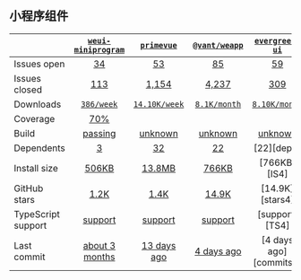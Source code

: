## 小程序组件
|   | [`weui-miniprogram`][b0] | [`primevue`][r0] | [`@vant/weapp`][n0] | [`evergreen-ui`][a0] |
|---|:---:|:---:|:----:|:----:|
| Issues open           | [34][IO1] | [53][IO2] | [85][IO3] | [59][IO4] |
| Issues closed         | [113][IC1] | [1,154][IC2] | [4,237][IC3] | [309][IC4] |
| Downloads             | [`386/week`][DL1] | [`14.10K/week`][DL2] | [`8.1K/month`][DL3] | [`8.10K/month`][DL4] |
| Coverage             | [70%][cover1] |  |  |  |
| Build                 | [passing][bd1] | [unknown][bd2] | [unknown][bd3] | [unknown][bd4] |
| Dependents            | [3][dep1] | [32][dep2] | [22][dep3] | [22][dep4] |
| Install size          | [506KB][IS1] | [13.8MB][IS2] | [766KB][IS3] | [766KB][IS4] |
| GitHub stars          | [1.2K][stars1] | [1.4K][stars2] | [14.9K][stars3] | [14.9K][stars4] |
| TypeScript support    | [support][TS1] | [support][TS2] | [support][TS3] | [support][TS4] |
| Last commit           | [about 3 months][commits1] | [13 days ago][commits2] | [4 days ago][commits3] | [4 days ago][commits4] |

[b0]: https://github.com/wechat-miniprogram/weui-miniprogram
[r0]: https://github.com/primefaces/primevue
[n0]: https://github.com/youzan/vant-weapp
[a0]: https://github.com/segmentio/evergreen

[IO1]: https://github.com/wechat-miniprogram/weui-miniprogram/issues
[IO2]: https://github.com/primefaces/primevue/issues
[IO3]: https://github.com/youzan/vant-weapp/issues
[IO4]: https://github.com/segmentio/evergreen/issues
[IC1]: https://github.com/wechat-miniprogram/weui-miniprogram/issues
[IC2]: https://github.com/primefaces/primevue/issues
[IC3]: https://github.com/youzan/vant-weapp/issues
[IC4]: https://github.com/segmentio/evergreen/issues

[DL1]: https://www.npmjs.com/package/weui-miniprogram
[DL2]: https://www.npmjs.com/package/primevue
[DL3]: https://www.npmjs.com/package/@vant/weapp
[DL4]: https://www.npmjs.com/package/evergreen-ui

[cover1]: https://www.npmjs.com/package/weui-miniprogram

[bd1]: https://travis-ci.org/github/wechat-miniprogram/weui-miniprogram
[bd2]: https://travis-ci.org/github/primefaces/primevue
[bd3]: https://travis-ci.org/github/youzan/vant-weapp
[bd4]: https://travis-ci.org/github/segmentio/evergreen

[bug1]: https://github.com/react-grid-layout/react-grid-layout/issues
[bug2]: https://github.com/angular/flex-layout/issues?page=1&q=is%3Aissue+is%3Aopen
[bug3]: https://github.com/jbaysolutions/vue-grid-layout/issues

[dep1]: https://www.npmjs.com/package/weui-miniprogram
[dep2]: https://www.npmjs.com/package/primevue
[dep3]: https://www.npmjs.com/package/@vant/weapp

[IS1]: https://packagephobia.com/result?p=weui-miniprogram
[IS2]: https://packagephobia.com/result?p=primevue
[IS3]: https://packagephobia.com/result?p=%40vant%2Fweapp

[stars1]: https://github.com/wechat-miniprogram/weui-miniprogram/stargazers
[stars2]: https://github.com/primefaces/primevue/stargazers
[stars3]: https://github.com/youzan/vant-weapp/stargazers

[TS1]: https://github.com/wechat-miniprogram/weui-miniprogram/search?l=typescript
[TS2]: https://github.com/primefaces/primevue/search?l=TypeScript
[TS3]: https://github.com/youzan/vant-weapp/search?l=typescript

[commits1]: https://github.com/wechat-miniprogram/weui-miniprogram/commits
[commits2]: https://github.com/primefaces/primevue/commits
[commits3]: https://github.com/youzan/vant-weapp/commits